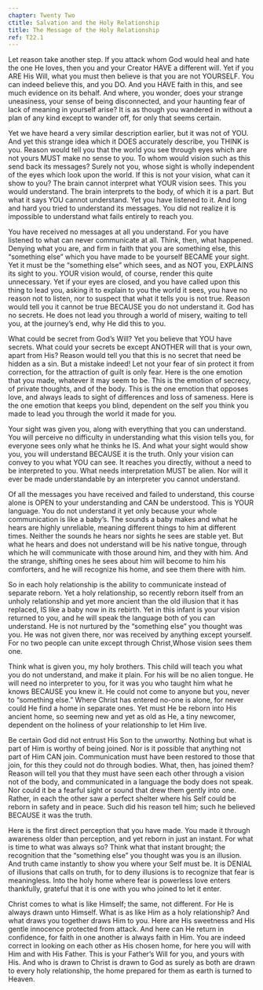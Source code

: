 ```yaml
---
chapter: Twenty Two
ctitle: Salvation and the Holy Relationship
title: The Message of the Holy Relationship
ref: T22.1
---
```


Let reason take another step. If you attack whom God would heal and hate
the one He loves, then you and your Creator HAVE a different will. Yet if
you ARE His Will, what you must then believe is that you are not
YOURSELF. You can indeed believe this, and you DO. And you HAVE faith in
this, and see much evidence on its behalf. And where, you wonder, does
your strange uneasiness, your sense of being disconnected, and your
haunting fear of lack of meaning in yourself arise? It is as though you
wandered in without a plan of any kind except to wander off, for only
that seems certain.

Yet we have heard a very similar description earlier, but it was not of
YOU. And yet this strange idea which it DOES accurately describe, you
THINK is you. Reason would tell you that the world you see through eyes
which are not yours MUST make no sense to you. To whom would vision such
as this send back its messages? Surely not you, whose sight is wholly
independent of the eyes which look upon
the world. If this is not your vision, what can it show to you? The
brain cannot interpret what YOUR vision sees. This you would understand.
The brain interprets to the body, of which it is a part. But what it
says YOU cannot understand. Yet you have listened to it. And long and hard
you tried to understand its messages. You did not realize it is
impossible to understand what fails entirely to reach you.

You have received no messages at all you understand. For you have
listened to what can never communicate at all. Think, then, what
happened. Denying what you are, and firm in faith that you are something
else, this “something else” which you have made to be yourself BECAME
your sight. Yet it must be the “something else” which sees, and as NOT
you, EXPLAINS its sight to you. YOUR vision would, of course, render
this quite unnecessary. Yet if your eyes are closed, and you have called
upon this thing to lead you, asking it to explain to you the world it
sees, you have no reason not to listen, nor to suspect that what it
tells you is not true. Reason would tell you it cannot be true BECAUSE
you do not understand it. God has no secrets. He does not lead you
through a world of misery, waiting to tell you, at the journey’s end,
why He did this to you.

What could be secret from God’s Will? Yet you believe that YOU have
secrets. What could your secrets be except ANOTHER will that is your
own, apart from His? Reason would tell you that this is no secret that
need be hidden as a sin. But a mistake indeed! Let not your fear of sin
protect it from correction, for the attraction of guilt is only fear.
Here is the one emotion that you made, whatever it may seem to be. This
is the emotion of secrecy, of private thoughts, and of the body. This is
the one emotion that opposes love, and always leads to sight of
differences and loss of sameness. Here is the one emotion that keeps you
blind, dependent on the self you think you made to lead you through the
world it made for you.

Your sight was given you, along with everything that you can understand.
You will perceive no difficulty in understanding what this vision tells
you, for everyone sees only what he thinks he IS. And what your sight
would show you, you will understand BECAUSE it is the truth. Only your
vision can convey to you what YOU can see. It reaches you directly,
without a need to be interpreted to you. What needs interpretation MUST
be alien. Nor will it ever be made understandable by an interpreter you
cannot understand.

Of all the messages you have received and failed to understand, this
course alone is OPEN to your understanding and CAN be understood. This is
YOUR language. You do not understand it yet only because your whole
communication is like a baby’s. The sounds a baby makes and what he hears
are highly unreliable, meaning different things to him at different
times. Neither the sounds he hears nor sights he sees are stable yet.
But what he hears and does not understand will be his native tongue,
through which he will communicate with those around him, and they with
him. And the strange, shifting ones he sees about him will become to him
his comforters, and he will recognize his home, and see them there with
him.

So in each holy relationship is the ability to communicate instead of
separate reborn. Yet a holy relationship, so recently reborn itself from
an unholy relationship and yet more ancient than the old illusion that
it has replaced, IS like a baby now in its rebirth. Yet in this infant
is your vision returned to you, and he will speak the language both of
you can understand. He is not nurtured by the “something else” you
thought was you. He was not given there, nor was received by anything
except yourself. For no two people can unite except through Christ,Whose
vision sees them one.

Think what is given you, my holy brothers. This child will teach you what
you do not understand, and make it plain. For his will be no alien
tongue. He will need no interpreter to you, for it was you who taught
him what he knows BECAUSE you knew it. He could not come to anyone but
you, never to “something else.” Where Christ has entered no-one is
alone, for never could He find a home in separate ones. Yet must He be
reborn into His ancient home, so seeming new and yet as old as He, a
tiny newcomer, dependent on the holiness of your relationship to let Him
live.

Be certain God did not entrust His Son to the unworthy. Nothing but what
is part of Him is worthy of being joined. Nor is it possible that
anything not part of Him CAN join. Communication must have been restored
to those that join, for this they could not do through bodies. What,
then, has joined them? Reason will tell you that they must have seen
each other through a vision not of the body, and communicated in a
language the body does not speak. Nor could it be a fearful sight or
sound that drew them gently into one.  Rather, in each the other saw a
perfect shelter where his Self could be reborn in safety and in peace.
Such did his reason tell him; such he believed BECAUSE it was the truth.

Here is the first direct perception that you have made. You made it
through awareness older than perception, and yet reborn in just an
instant. For what is time to what was always so? Think what that instant
brought; the recognition that the “something else” you thought was you
is an illusion. And truth came instantly to show you where your Self
must be. It is DENIAL of illusions that calls on truth, for to deny
illusions is to recognize that fear is meaningless. Into the holy home
where fear is powerless love enters thankfully, grateful that it is one
with you who joined to let it enter.

Christ comes to what is like Himself; the same, not different. For He is
always drawn unto Himself. What is as like Him as a holy relationship?
And what draws you together draws Him to you. Here are His sweetness and
His gentle innocence protected from attack. And here can He return in
confidence, for faith in one another is always faith in Him. You are
indeed correct in looking on each other as His chosen home, for here you
will with Him and with His Father. This is your Father’s Will for you,
and yours with His. And who is drawn to Christ is drawn to God as surely
as both are drawn to every holy relationship, the home prepared for them
as earth is turned to Heaven.

